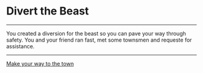 # Divert the Beast

---

You created a diversion for the beast so you can pave your way through safety. You and your friend ran fast, met some townsmen and requeste for assistance.

---
[Make your way to the town](inform.md)
